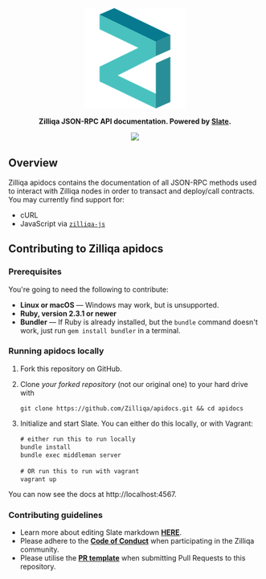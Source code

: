 <p align="center">
    <a href="https://github.com/Zilliqa/Zilliqa" target="_blank"><img src="https://github.com/Zilliqa/Zilliqa/blob/master/img/zilliqa-logo-color.png" width="200" height="200"></a>
</p>

<p align="center"><b>Zilliqa JSON-RPC API documentation. Powered by <a href="https://github.com/lord/slate" target="_blank">Slate</a>.</b></p>
<p align="center"><a href="https://gitter.im/Zilliqa/" target="_blank"><img src="http://img.shields.io/badge/chat-on%20gitter-077a8f.svg" /></a></p>

## Overview

Zilliqa apidocs contains the documentation of all JSON-RPC methods used to interact with Zilliqa nodes in order to transact and deploy/call contracts. You may currently find support for:

* cURL
* JavaScript via [`zilliqa-js`](https://github.com/Zilliqa/Zilliqa-JavaScript-Library)

## Contributing to Zilliqa apidocs

### Prerequisites

You're going to need the following to contribute:

* **Linux or macOS** — Windows may work, but is unsupported.
* **Ruby, version 2.3.1 or newer**
* **Bundler** — If Ruby is already installed, but the `bundle` command doesn't work, just run `gem install bundler` in a terminal.

### Running apidocs locally

1. Fork this repository on GitHub.
2. Clone *your forked repository* (not our original one) to your hard drive with
    ```shell
    git clone https://github.com/Zilliqa/apidocs.git && cd apidocs
    ```
3. Initialize and start Slate. You can either do this locally, or with Vagrant:

    ```shell
    # either run this to run locally
    bundle install
    bundle exec middleman server

    # OR run this to run with vagrant
    vagrant up
    ```

You can now see the docs at http://localhost:4567.

### Contributing guidelines

* Learn more about editing Slate markdown [**HERE**](https://github.com/lord/slate/wiki/Markdown-Syntax).
* Please adhere to the [**Code of Conduct**](./CODE_OF_CONDUCT.md) when participating in the Zilliqa community.
* Please utilise the [**PR template**](./.github/PULL_REQUEST_TEMPLATE.md) when submitting Pull Requests to this repository.
